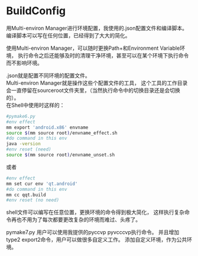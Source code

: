 # BuildConfig
用Multi-environ Manager进行环境配置，我使用的.json配置文件和编译脚本。
编译脚本可以写在任何位置，已经得到了大大的简化。

使用Multi-environ Manager，可以随时更换Path+和Environment Variable环境，
执行命令之后还能够及时的清理干净环境，甚至可以在某个环境下执行命令而不影响环境。

.json就是配置不同环境的配置文件。  
Multi-environ Manager就是操作这些个配置文件的工具，
这个工具的工作目录会一直停留在sourceroot文件夹里，（当然执行命令中的切换目录还是会切换的）。  
在Shell中使用时这样的：
```bash
#pymake6.py
#env effect
mm export 'android.x86' envname
source $(mm source root)/envname_effect.sh
#do command in this env
java -version
#env reset (need)
source $(mm source root)/envname_unset.sh
```
或者
```bash
#env effect
mm set cur env 'qt.android'
#do command in this env
mm cc qqt.build
#env reset (no need)
```
shell文件可以编写在任意位置，更换环境的命令得到极大简化，
这样执行复杂命令再也不用为了每次都要更改复杂的环境而难过、头疼了。

pymake7.py
用户可以使用我提供的pyccvp pyvcccvp执行命令。
并且增加type2 export2命令，用户可以做很多自定义工作。
添加自定义环境，作为公共环境。
